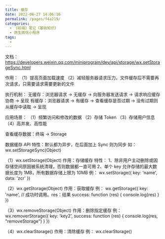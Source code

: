 ```yaml
---
title: 缓存
date: 2022-06-27 14:06:16
permalink: /pages/f4a219/
categories:
  - 《前端》笔记《基础知识》
  - 原生微信小程序
tags:
  - 
---
```

文档：https://developers.weixin.qq.com/miniprogram/dev/api/storage/wx.setStorageSync.html

作用：
  （1）提高页面加载速度
  （2）减轻服务器请求压力。文件缓存后不需要再次请求，只需要请求需要更新的文件

执行机制：
  无缓存：浏览器请求 → 无缓存 → 向服务器发送请求 → 请求响应缓存协商 → 呈现
  有缓存：浏览器请求 → 有缓存 → 查看缓存是否过期 → 没有过期则从缓存中读取 → 呈现

应用场景：
  （1）频繁访问和修改的数据
  （2）存储 Token
  （3）存储用户信息
  （4）高并发、高性能

查看缓存数据：终端 → Storage

数据缓存 API
  特性：默认都为异步，在后面加上 Sync 则为同步
    如：wx.setStorageSync(Object)

  （1）wx.setStorage(Object)
    作用：存储缓存
    特性：
      1、除非用户主动删除或因存储空间原因被系统清理，否则数据都一直可用
      2、单个 key 允许存储的最大数据长度为 1MB，所有数据存储上限为 10MB
    例：
      wx.setStorage({
        key: 'name',
        data: 'zcr'
      })

  （2）wx.getStorage(Object)
    作用：获取缓存
    例：
      wx.getStorage({
        key: 'name',
        // 成功时调用。res：结果
        success: function (res) {
          console.log(res)
        }
      })

  （3）wx.removeStorage(Object) 
    作用：删除指定缓存
    例：
      wx.removerStorage({
        key: 'key2',
        success: function (res) {
          console.log(res, "removeStorage")
        }
      })

  （4）wx.clearStorage()
    作用：清除缓存
    例：
      wx.clearStorage()